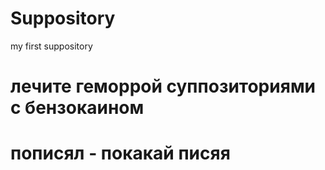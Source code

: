 # Suppository
my first suppository
# лечите геморрой суппозиториями с бензокаином
# пописял - покакай писяя